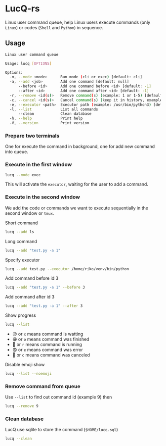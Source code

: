 # LucQ-rs

Linux user command queue, help Linux users execute commands (only `Linux`) or codes (`Shell` and `Python`) in sequence.

## Usage

```bash
Linux user command queue

Usage: lucq [OPTIONS]

Options:
  -m, --mode <mode>      Run mode (cli or exec) [default: cli]
  -a, --add <job>        Add one command [default: null]
      --before <id>      Add one command before <id> [default: -1]
      --after <id>       Add one command after <id> [default: -1]
  -r, --remove <id(s)>   Remove command(s) (example: 1 or 1-5) [default: null]
  -c, --cancel <id(s)>   Cancel command(s) (keep it in history, example: 1 or 1-5) [default: null]
  -e, --executor <path>  Executor path (example: /usr/bin/python3) [default: null]
  -l, --list             List all commands
      --clean            Clean database
  -h, --help             Print help
  -V, --version          Print version
```

### Prepare two terminals

One for execute the command in background, one for add new command into queue.

### Execute in the first window

```bash
lucq --mode exec
```

This will activate the `executor`, waiting for the user to add a command.

### Execute in the second window

We add the code or commands we want to execute sequentially in the second window or `tmux`.

Short command

```bash
lucq --add ls
```

Long command

```bash
lucq --add "test.py -a 1"
```

Specify executor

```bash
lucq --add test.py --executor /home/riko/venv/bin/python
```

Add command before id 3

```bash
lucq --add "test.py -a 1" --before 3
```

Add command after id 3

```bash
lucq --add "test.py -a 1" --after 3
```

Show progress

```bash
lucq --list
```

- 😐 or `x` means command is watting
- 😁 or `o` means command was finished
- 🥵 or `r` means command is running
- 😨 or `e` means command was error
- 🤡 or `c` means command was canceled

Disable emoji show

```bash
lucq --list --noemoji
```

### Remove command from queue

Use `--list` to find out command id (example 9) then

```bash
lucq --remove 9
```

### Clean database

LucQ use sqlite to store the command (`$HOME/lucq.sql`)

```bash
lucq --clean
```